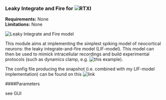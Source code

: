 ### Leaky Integrate and Fire for ![RTXI](https://github.com/RTXI/rtxi)

**Requirements:** None  
**Limitations:** None  

![Leaky Integrate and Fire model](exc-inh-shotnoise-input.png)

<!--start-->

This module aims at implementing the simplest spiking model of neocortical neurons: the leaky integrate-and-fire model (LIF-model). This model can then be used to mimick intracellular recordings and build experimental protocols (such as dynamics clamp, e.g. ![this example](https://github.com/yzerlaut/exc-inh-shotnoise-input)).

The config file producing the snapshot (i.e. combined with my LIF-model implementation) can be found on this ![link](https://github.com/yzerlaut/my_rtxi_configs/blob/master/lif-current-input.set)


<!--end-->

####Parameters

see GUI 


